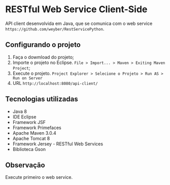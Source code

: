  RESTful Web Service Client-Side
=========================================
API client desenvolvida em Java, que se comunica com o web service `https://github.com/weyber/RestServicePython`.

Configurando o projeto
----------------------------------------

1. Faça o dowmload do projeto;
2. Importe o projeto no Eclipse. `File > Import... > Maven > Exiting Maven Project`; 
3. Execute o projeto. `Project Explorer > Selecione o Projeto > Run AS > Run on Server`
4. URL `http://localhost:8080/api-client/`

Tecnologias utilizadas
--------------------------------------

* Java 8
* IDE Eclipse
* Framework JSF
* Framework Primefaces
* Apache Maven 3.0.4
* Apache Tomcat 8
* Framework Jersey - RESTful Web Services
* Biblioteca Gson

Observação 
--------------------------------------

Execute primeiro o web service. 
